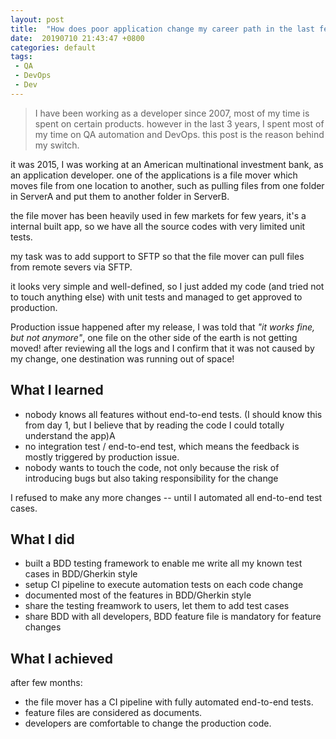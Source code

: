 ```yaml
---
layout: post
title:  "How does poor application change my career path in the last few years"
date:  20190710 21:43:47 +0800
categories: default
tags:
 - QA
 - DevOps
 - Dev
---
```


> I have been working as a developer since 2007, most of my time is spent on certain products. however in the last 3 years, I spent most of my time on QA automation and DevOps. this post is the reason behind my switch.


it was 2015, I was working at an American multinational investment bank, as an application developer.
one of the applications is a file mover which moves file from one location to another, such as pulling files from one folder in ServerA and put them to another folder in ServerB.

the file mover has been heavily used in few markets for few years, it's a internal built app, so we have all the source codes with very limited unit tests.

my task was to add support to SFTP so that the file mover can pull files from remote severs via SFTP.

it looks very simple and well-defined, so I just added my code (and tried not to touch anything else) with unit tests and managed to get approved to production.

Production issue happened after my release, I was told that *"it works fine, but not anymore"*, one file on the other side of the earth is not getting moved!
after reviewing all the logs and I confirm that it was not caused by my change, one destination was running out of space!

## What I learned

 - nobody knows all features without end-to-end tests. (I should know this from day 1, but I believe that by reading the code I could totally understand the app)A
 - no integration test / end-to-end test, which means the feedback is mostly triggered by production issue.
 - nobody wants to touch the code, not only because the risk of introducing bugs but also taking responsibility for the change


I refused to make any more changes -- until I automated all end-to-end test cases.

## What I did

 - built a BDD testing framework to enable me write all my known test cases in BDD/Gherkin style 
 - setup CI pipeline to execute automation tests on each code change 
 - documented most of the features in BDD/Gherkin style 
 - share the testing freamwork to users, let them to add test cases
 - share BDD with all developers, BDD feature file is mandatory for feature changes


## What I achieved
after few months:
 - the file mover has a CI pipeline with fully automated end-to-end tests. 
 - feature files are considered as documents. 
 - developers are comfortable to change the production code.
